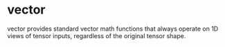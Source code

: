 # vector

vector provides standard vector math functions that always operate on 1D views of tensor inputs, regardless of the original tensor shape.



